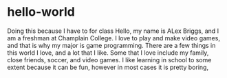 # hello-world
Doing this because I have to for class
Hello, my name is ALex Briggs, and I am a freshman at Champlain College. I love to play and make video games, and that is why my major is game programming. There are a few things in this world I love, and a lot that I like. Some that I love include my family, close friends, soccer, and video games. I like learning in school to some extent because it can be fun, however in most cases it is pretty boring,
